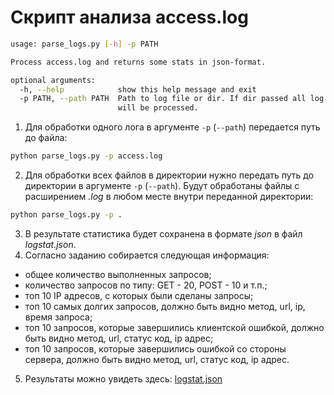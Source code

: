 # Cкрипт анализа access.log 
```bash
usage: parse_logs.py [-h] -p PATH

Process access.log and returns some stats in json-format.

optional arguments:
  -h, --help            show this help message and exit
  -p PATH, --path PATH  Path to log file or dir. If dir passed all log files
                        will be processed.

```
1. Для обработки одного лога в аргументе `-p` (`--path`) передается путь до файла:
```bash
python parse_logs.py -p access.log
```
2. Для обработки всех файлов в директории нужно передать путь до директории в аргументе `-p` (`--path`). 
Будут обработаны файлы с расширением _.log_ в любом месте внутри переданной директории: 
```bash
python parse_logs.py -p .
```
3. В результате статистика будет сохранена в формате _json_ в файл _logstat.json_.
4. Согласно заданию собирается следующая информация:
- общее количество выполненных запросов;
- количество запросов по типу: GET - 20, POST - 10 и т.п.;
- топ 10 IP адресов, с которых были сделаны запросы;
- топ 10 самых долгих запросов, должно быть видно метод, url, ip, время запроса;
- топ 10 запросов, которые завершились клиентской ошибкой, должно быть видно метод, url, статус код, ip адрес;
- топ 10 запросов, которые завершились ошибкой со стороны сервера, должно быть видно метод, url, статус код, ip адрес.

5. Результаты можно увидеть здесь: [logstat.json](../lesson19/logstat.json)